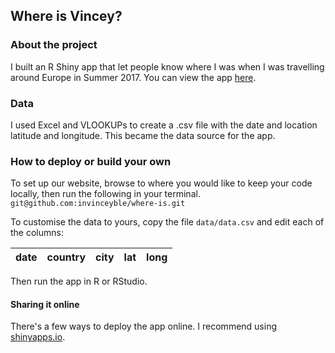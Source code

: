 ## Where is Vincey?

### About the project
I built an R Shiny app that let people know where I was when I was travelling around Europe in Summer 2017. You can view the app [here](http://whereis.vinceyau.me).

### Data
I used Excel and VLOOKUPs to create a .csv file with the date and location latitude and longitude. This became the data source for the app.

### How to deploy or build your own
To set up our website, browse to where you would like to keep your code locally, then run the following in your terminal.
```git@github.com:invinceyble/where-is.git```

To customise the data to yours, copy the file ```data/data.csv``` and edit each of the columns:

date | country | city | lat | long
--- |---| ---| ---| ---

Then run the app in R or RStudio.

#### Sharing it online
There's a few ways to deploy the app online. I recommend using [shinyapps.io](https://www.shinyapps.io).
